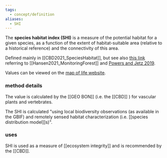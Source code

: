 ```yaml
---
tags:
  - concept/definition
aliases:
  - SHI
---
```

The **species habitat index (SHI)** is a measure of the potential habitat for a given species, as a function of the extent of habitat-suitable area (relative to a historical reference) and the connectivity of this area.

Defined mainly in [[CBD2021_SpeciesHabitat]], but see also [this link](https://mapoflife.ai/resources/indicators/species-habitat-index) referring to [[Hansen2021_MonitoringForest]] and [Powers and Jetz 2019](https://www.nature.com/articles/s41558-019-0406-z).

Values can be viewed on the [map of life website](https://mol.org/indicators/habitat/regions).
### method details
The value is calculated by the [[GEO BON]] (i.e. the [[CBD]] ) for vascular plants and vertebrates. 

The SHI is calculated "using local biodiversity observations (as available in the GBIF) and remotely sensed habitat characterization (i.e. [[species distribution model]]s)".
### uses
SHI is used as a measure of [[ecosystem integrity]] and is recommended by the [[CBD]].
